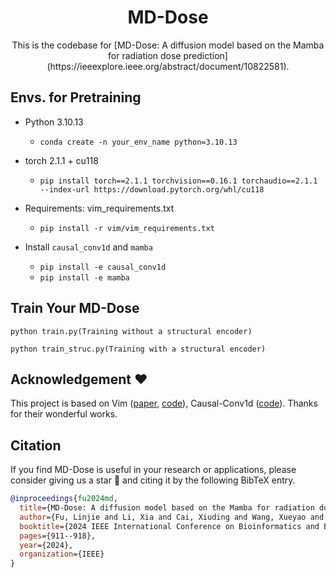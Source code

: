 <div align="center">
<h1>MD-Dose </h1>
This is the codebase for [MD-Dose: A diffusion model based on the Mamba for radiation dose prediction](https://ieeexplore.ieee.org/abstract/document/10822581).
</div>

## Envs. for Pretraining
- Python 3.10.13

  - `conda create -n your_env_name python=3.10.13`

- torch 2.1.1 + cu118
  - `pip install torch==2.1.1 torchvision==0.16.1 torchaudio==2.1.1 --index-url https://download.pytorch.org/whl/cu118`

- Requirements: vim_requirements.txt
  - `pip install -r vim/vim_requirements.txt`

- Install ``causal_conv1d`` and ``mamba``
  - `pip install -e causal_conv1d`
  - `pip install -e mamba`
## Train Your MD-Dose

`python train.py(Training without a structural encoder)`

`python train_struc.py(Training with a structural encoder)`

## Acknowledgement :heart:
This project is based on Vim ([paper](https://arxiv.org/abs/2401.09417), [code](https://github.com/hustvl/Vim)), Causal-Conv1d ([code](https://github.com/Dao-AILab/causal-conv1d)). Thanks for their wonderful works.

## Citation
If you find MD-Dose is useful in your research or applications, please consider giving us a star 🌟 and citing it by the following BibTeX entry.

```bibtex
@inproceedings{fu2024md,
  title={MD-Dose: A diffusion model based on the Mamba for radiation dose prediction},
  author={Fu, Linjie and Li, Xia and Cai, Xiuding and Wang, Xueyao and Shen, Yali and Yao, Yu},
  booktitle={2024 IEEE International Conference on Bioinformatics and Biomedicine (BIBM)},
  pages={911--918},
  year={2024},
  organization={IEEE}
}
```
